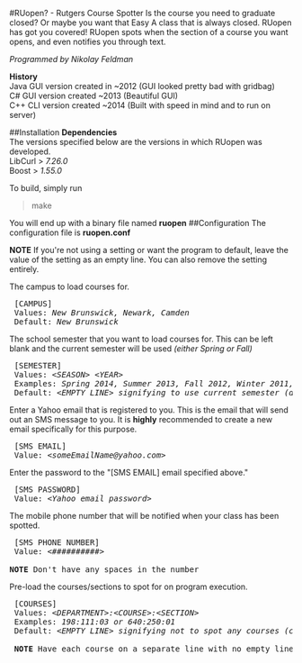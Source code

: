 #RUopen? - Rutgers Course Spotter
Is the course you need to graduate closed? Or maybe you want that Easy A class that is always closed. RUopen has got you covered! RUopen spots when the section of a course you want opens, and even notifies you through text.

*Programmed by Nikolay Feldman*

**History**<br>
Java GUI version created in ~2012 (GUI looked pretty bad with gridbag)<br>
C# GUI version created ~2013 (Beautiful GUI)<br>
C++ CLI version created ~2014 (Built with speed in mind and to run on server)

##Installation
**Dependencies**<br>
The versions specified below are the versions in which RUopen was developed.<br>
LibCurl  > *7.26.0*<br>
Boost > *1.55.0*

To build, simply run
> make

You will end up with a binary file named **ruopen**
##Configuration
The configuration file is **ruopen.conf**

**NOTE** 
If you're not using a setting or want the program to default, leave the value of the setting as an empty line. You can also remove the setting entirely.

The campus to load courses for.
<pre>
 [CAMPUS] 
 Values: <i>New Brunswick, Newark, Camden</i>
 Default: <i>New Brunswick</i>
</pre>

The school semester that you want to load courses for. This can be left blank and the current semester will be used *(either Spring or Fall)*
<pre>
 [SEMESTER] 
 Values: <i>&lt;SEASON&gt; &lt;YEAR&gt;</i>
 Examples: <i>Spring 2014, Summer 2013, Fall 2012, Winter 2011, etc...</i>
 Default: <i>&lt;EMPTY LINE&gt; signifying to use current semester (determined automatically).</i>
</pre>

Enter a Yahoo email that is registered to you. This is the email that will send out an SMS message to you. It is **highly** recommended to create a new email specifically for this purpose.
<pre>
 [SMS EMAIL] 
 Value: <i>&lt;someEmailName@yahoo.com&gt;</i>
</pre>

Enter the password to the "[SMS EMAIL] email specified above."
<pre>
 [SMS PASSWORD] 
 Value: <i>&lt;Yahoo email password&gt;</i>
</pre>
The mobile phone number that will be notified when your class has been spotted.
<pre>
 [SMS PHONE NUMBER]
 Value: <i>&lt;##########&gt;</i>

<b>NOTE</b> Don't have any spaces in the number
</pre>

Pre-load the courses/sections to spot for on program execution.
<pre>
 [COURSES] 
 Values: <i>&lt;DEPARTMENT&gt;:&lt;COURSE&gt;:&lt;SECTION&gt;</i>
 Examples: <i>198:111:03 or 640:250:01</i>
 Default: <i>&lt;EMPTY LINE&gt; signifying not to spot any courses (can be set within program).</i>

 <b>NOTE</b> Have each course on a separate line with no empty lines inbetween.
</pre>


